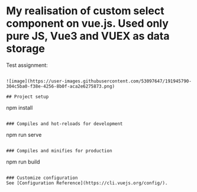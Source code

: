 # My realisation of custom select component on vue.js. Used only pure JS, Vue3 and VUEX as data storage
Test assignment:
```

![image](https://user-images.githubusercontent.com/53097647/191945790-304c5ba0-f38e-4256-8b0f-aca2e6275873.png)

## Project setup
```
npm install
```

### Compiles and hot-reloads for development
```
npm run serve
```

### Compiles and minifies for production
```
npm run build
```

### Customize configuration
See [Configuration Reference](https://cli.vuejs.org/config/).

